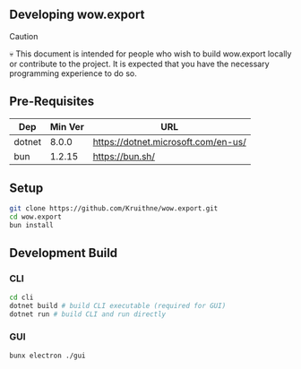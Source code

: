 ## Developing wow.export

> [!CAUTION]
> 💀 This document is intended for people who wish to build wow.export locally or contribute to the project. It is expected that you have the necessary programming experience to do so.

## Pre-Requisites

| Dep | Min Ver | URL |
| --- | --- | --- |
| dotnet | 8.0.0 | https://dotnet.microsoft.com/en-us/ |
| bun | 1.2.15 | https://bun.sh/ |

## Setup

```bash
git clone https://github.com/Kruithne/wow.export.git
cd wow.export
bun install
```

## Development Build
### CLI

```bash
cd cli
dotnet build # build CLI executable (required for GUI)
dotnet run # build CLI and run directly
```

### GUI

```bash
bunx electron ./gui
```